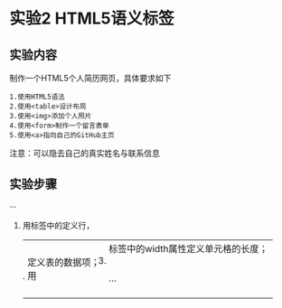 # 实验2 HTML5语义标签

## 实验内容
制作一个HTML5个人简历网页，具体要求如下
```
1.使用HTML5语法
2.使用<table>设计布局
3.使用<img>添加个人照片
4.使用<form>制作一个留言表单
5.使用<a>指向自己的GitHub主页
```
注意：可以隐去自己的真实姓名与联系信息

## 实验步骤
···
1. 用<table>标签中的<tr>定义行，<td>定义表的数据项；
2. 用<td>标签中的width属性定义单元格的长度；
3. 
···
